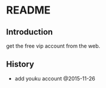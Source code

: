 # README

## Introduction

get the free vip account from the web.


## History

- add youku account @2015-11-26